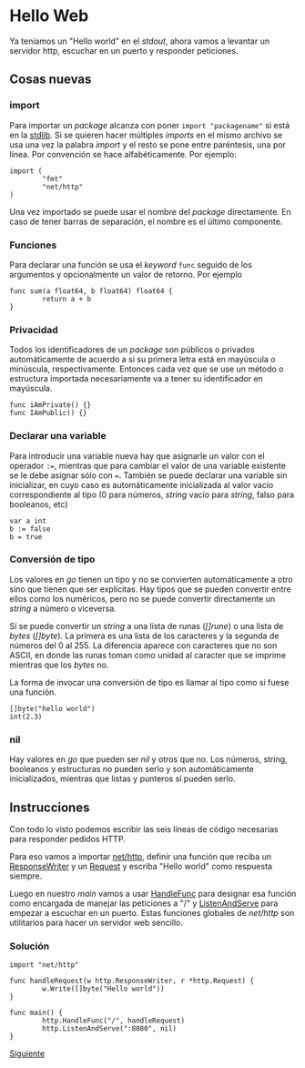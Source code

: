 # Hello Web

Ya teníamos un "Hello world" en el _stdout_, ahora vamos a levantar un
servidor http, escuchar en un puerto y responder peticiones.

## Cosas nuevas

### import

Para importar un _package_ alcanza con poner `import "packagename"` si
está en la [stdlib](https://golang.org/pkg/). Si se quieren hacer
múltiples _imports_ en el mismo archivo se usa una vez la palabra
_import_ y el resto se pone entre paréntesis, una por línea. Por
convención se hace alfabéticamente. Por ejemplo:

```golang
import (
        "fmt"
        "net/http"
)
```

Una vez importado se puede usar el nombre del _package_ directamente. En
caso de tener barras de separación, el nombre es el último componente.

### Funciones

Para declarar una función se usa el _keyword_ `func` seguido de los
argumentos y opcionalmente un valor de retorno. Por ejemplo

```golang
func sum(a float64, b float64) float64 {
        return a + b
}
```


### Privacidad

Todos los identificadores de un _package_ son públicos o privados
automáticamente de acuerdo a si su primera letra está en mayúscula o
minúscula, respectivamente. Entonces cada vez que se use un método
o estructura importada necesariamente va a tener su identificador en
mayúscula.

```golang
func iAmPrivate() {}
func IAmPublic() {}
```

### Declarar una variable

Para introducir una variable nueva hay que asignarle un valor con el operador
`:=`, mientras que para cambiar el valor de una variable existente se le
debe asignar sólo con `=`.
También se puede declarar una variable sin inicializar, en cuyo caso es
automáticamente inicializada al valor vacío correspondiente al tipo (0
para números, _string_ vacío para _string_, falso para booleanos, etc)

```golang
var a int
b := false
b = true
```

### Conversión de tipo

Los valores en _go_ tienen un tipo y no se convierten automáticamente a
otro sino que tienen que ser explícitas. Hay tipos que se pueden
convertir entre ellos como los numéricos, pero no se puede convertir
directamente un _string_ a número o viceversa.

Sí se puede convertir un _string_ a una lista de runas (_[]rune_) o una lista
de _bytes_ (_[]byte_). La primera es una lista de los caracteres y la
segunda de números del 0 al 255. La diferencia aparece con caracteres
que no son ASCII, en donde las runas toman como unidad al caracter que
se imprime mientras que los _bytes_ no.

La forma de invocar una conversión de tipo es llamar al tipo como si
fuese una función.

```golang
[]byte("hello world")
int(2.3)
```

### nil

Hay valores en _go_ que pueden ser _nil_ y otros que no. Los números,
string, booleanos y estructuras no pueden serlo y son automáticamente
inicializados, mientras que listas y punteros sí pueden serlo.

## Instrucciones

Con todo lo visto podemos escribir las seis líneas de código
necesarias para responder pedidos HTTP.

Para eso vamos a importar
[net/http](https://golang.org/pkg/net/http/), definir una función que
reciba un
[ResponseWriter](https://golang.org/pkg/net/http/#ResponseWriter) y un
[Request](https://golang.org/pkg/net/http/#Request) y escriba "Hello
world" como respuesta siempre.

Luego en nuestro _main_ vamos a usar
[HandleFunc](https://golang.org/pkg/net/http/#ServeMux.HandleFunc) para
designar esa función como encargada de manejar las peticiones a "/" y
[ListenAndServe](https://golang.org/pkg/net/http/#Server.ListenAndServe)
para empezar a escuchar en un puerto. Estas funciones globales de
_net/http_ son utilitarios para hacer un servidor web sencillo.

### Solución

```golang
import "net/http"

func handleRequest(w http.ResponseWriter, r *http.Request) {
        w.Write([]byte("Hello world"))
}

func main() {
        http.HandleFunc("/", handleRequest)
        http.ListenAndServe(":8080", nil)
}
```

[Siguiente](../03_HelloErrors)
